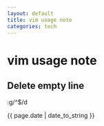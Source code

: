 ```yaml
---
layout: default
title: vim usage note
categories: tech
---
```

# vim usage note #

## Delete empty line ##
:g/^$/d 

<p>{{ page.date | date_to_string }}</p>
